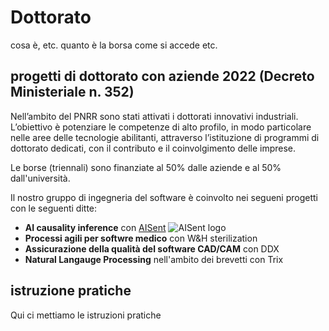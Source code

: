 # Dottorato

cosa è, etc.
quanto è la borsa come si accede etc.

## progetti di dottorato con aziende 2022 (Decreto Ministeriale n. 352)

Nell’ambito del PNRR sono stati attivati i dottorati innovativi industriali. 
L’obiettivo è potenziare le competenze di alto profilo, in modo particolare nelle aree delle tecnologie abilitanti, 
attraverso l’istituzione di programmi di dottorato dedicati, con il contributo e il coinvolgimento delle imprese.

Le borse (triennali) sono finanziate al 50% dalle aziende e al 50% dall'università.

Il nostro gruppo di ingegneria del software è coinvolto nei segueni progetti con le seguenti ditte:

- **AI causality inference** con [AISent](https://aisent.io/) ![AISent logo](https://aisent.io/assets/images/logo-black-08.svg|width=50px)
- **Processi agili per softwre medico** con W&H sterilization
- **Assicurazione della qualità del software CAD/CAM** con DDX
- **Natural Langauge Processing** nell'ambito dei brevetti con Trix

## istruzione pratiche

Qui ci mettiamo le istruzioni pratiche
